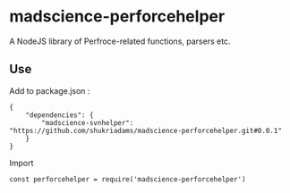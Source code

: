 # madscience-perforcehelper

A NodeJS library of Perfroce-related functions, parsers etc.

## Use 

Add to package.json :

    {
        "dependencies": {
            "madscience-svnhelper": "https://github.com/shukriadams/madscience-perforcehelper.git#0.0.1"
        }
    }

Import

    const perforcehelper = require('madscience-perforcehelper')
